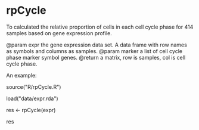 # rpCycle
To calculated the relative proportion of cells in each cell cycle phase for 414 samples based on gene expression profile. 

@param expr the gene expression data set. A data frame with row names as symbols and columns as samples.
@param marker a list of cell cycle phase marker symbol genes.
@return a matrix, row is samples, col is cell cycle phase.


An example:

source("R/rpCycle.R")

load("data/expr.rda")

res <- rpCycle(expr)

res
